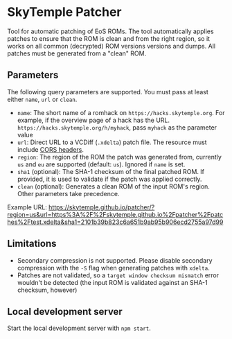 # SkyTemple Patcher

Tool for automatic patching of EoS ROMs. The tool automatically applies patches to ensure that the ROM is clean and from the right region, so it works on all common (decrypted) ROM versions versions and dumps. All patches must be generated from a "clean" ROM.

## Parameters

The following query parameters are supported. You must pass at least either `name`, `url` or `clean`.

- `name`: The short name of a romhack on `https://hacks.skytemple.org`. For example, if the overview page of a hack has the URL.
`https://hacks.skytemple.org/h/myhack`, pass `myhack` as the parameter value
- `url`: Direct URL to a VCDiff (`.xdelta`) patch file. The resource must include [CORS headers](https://developer.mozilla.org/en-US/docs/Web/HTTP/CORS).
- `region`: The region of the ROM the patch was generated from, currently `us` and `eu` are supported (default: `us`). Ignored if `name` is set.
- `sha1` (optional): The SHA-1 checksum of the final patched ROM. If provided, it is used to validate if the patch was applied correctly.
- `clean` (optional): Generates a clean ROM of the input ROM's region. Other parameters take precedence.

Example URL: https://skytemple.github.io/patcher/?region=us&url=https%3A%2F%2Fskytemple.github.io%2Fpatcher%2Fpatches%2Ftest.xdelta&sha1=2101b39b823c6a651b9ab95b906ecd2755a97d99

## Limitations

- Secondary compression is not supported. Please disable secondary compression with the `-S` flag when generating patches with `xdelta`.
- Patches are not validated, so a `target window checksum mismatch` error wouldn't be detected (the input ROM is validated against an SHA-1 checksum, however)

## Local development server

Start the local development server with `npm start`.
